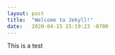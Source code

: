 ```yaml
---
layout: post
title:  "Welcome to Jekyll!"
date:   2020-04-15 15:19:23 -0700
---
```


This is a test
